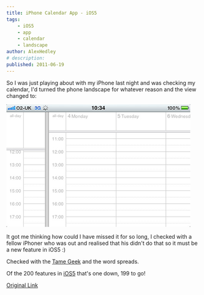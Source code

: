 ```yaml
---
title: iPhone Calendar App - iOS5
tags:
    - iOS5
    - app
    - calendar
    - landscape
author: AlexHedley
# description: 
published: 2011-06-19
---
```


So I was just playing about with my iPhone last night and was checking my calendar, I'd turned the phone landscape for whatever reason and the view changed to:

![](images/5847781965_d6eb5e6c96_z.jpg "Calendar App")

It got me thinking how could I have missed it for so long, I checked with a fellow iPhoner who was out and realised that his didn't do that so it must be a new feature in iOS5 :)

Checked with the [Tame Geek](http://www.tame-geek.co.uk/author/geek/) and the word spreads.

Of the 200 features in [iOS5](http://www.apple.com/ios/ios5/) that's one down, 199 to go!

[Original Link](https://alexhedley.wordpress.com/2011/06/19/iphone-calendar-app-ios5/)
